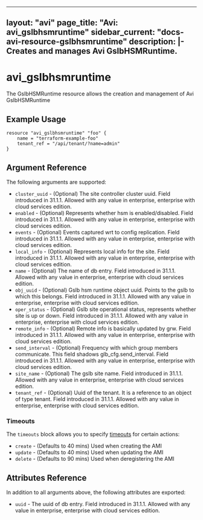 <!--
    Copyright 2021 VMware, Inc.
    SPDX-License-Identifier: Mozilla Public License 2.0
-->
---
layout: "avi"
page_title: "Avi: avi_gslbhsmruntime"
sidebar_current: "docs-avi-resource-gslbhsmruntime"
description: |-
  Creates and manages Avi GslbHSMRuntime.
---

# avi_gslbhsmruntime

The GslbHSMRuntime resource allows the creation and management of Avi GslbHSMRuntime

## Example Usage

```hcl
resource "avi_gslbhsmruntime" "foo" {
    name = "terraform-example-foo"
    tenant_ref = "/api/tenant/?name=admin"
}
```

## Argument Reference

The following arguments are supported:

* `cluster_uuid` - (Optional) The site controller cluster uuid. Field introduced in 31.1.1. Allowed with any value in enterprise, enterprise with cloud services edition.
* `enabled` - (Optional) Represents whether hsm is enabled/disabled. Field introduced in 31.1.1. Allowed with any value in enterprise, enterprise with cloud services edition.
* `events` - (Optional) Events captured wrt to config replication. Field introduced in 31.1.1. Allowed with any value in enterprise, enterprise with cloud services edition.
* `local_info` - (Optional) Represents local info for the site. Field introduced in 31.1.1. Allowed with any value in enterprise, enterprise with cloud services edition.
* `name` - (Optional) The name of db entry. Field introduced in 31.1.1. Allowed with any value in enterprise, enterprise with cloud services edition.
* `obj_uuid` - (Optional) Gslb hsm runtime object uuid. Points to the gslb to which this belongs. Field introduced in 31.1.1. Allowed with any value in enterprise, enterprise with cloud services edition.
* `oper_status` - (Optional) Gslb site operational status, represents whether site is up or down. Field introduced in 31.1.1. Allowed with any value in enterprise, enterprise with cloud services edition.
* `remote_info` - (Optional) Remote info is basically updated by grw. Field introduced in 31.1.1. Allowed with any value in enterprise, enterprise with cloud services edition.
* `send_interval` - (Optional) Frequency with which group members communicate. This field shadows glb_cfg.send_interval. Field introduced in 31.1.1. Allowed with any value in enterprise, enterprise with cloud services edition.
* `site_name` - (Optional) The gslb site name. Field introduced in 31.1.1. Allowed with any value in enterprise, enterprise with cloud services edition.
* `tenant_ref` - (Optional) Uuid of the tenant. It is a reference to an object of type tenant. Field introduced in 31.1.1. Allowed with any value in enterprise, enterprise with cloud services edition.


### Timeouts

The `timeouts` block allows you to specify [timeouts](https://www.terraform.io/docs/configuration/resources.html#timeouts) for certain actions:

* `create` - (Defaults to 40 mins) Used when creating the AMI
* `update` - (Defaults to 40 mins) Used when updating the AMI
* `delete` - (Defaults to 90 mins) Used when deregistering the AMI

## Attributes Reference

In addition to all arguments above, the following attributes are exported:

* `uuid` -  The uuid of db entry. Field introduced in 31.1.1. Allowed with any value in enterprise, enterprise with cloud services edition.

